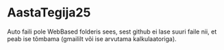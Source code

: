# AastaTegija25
Auto faili pole WebBased folderis sees, sest github ei lase suuri faile nii, et peab ise tõmbama (gmaililt või ise arvutama kalkulaatoriga).
